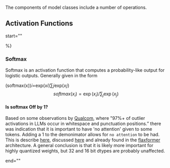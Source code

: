 The components of model classes include a number of operations. 

## Activation Functions

start="<!--start-activations-->"

%}
### Softmax
Softmax is an activation function that computes a probability-like output for logistic outputs. Generally given in the form

(softmax(x))𝑖=exp(𝑥𝑖)∑𝑗exp(𝑥𝑗)
$$
softmax(x_i) = \exp(x_i)/\sum_j\exp(x_j)
$$

#### Is softmax Off by 1? 

Based on some observations by [Qualcom](https://arxiv.org/pdf/2306.12929.pdf), where "97%+ of outlier activations in LLMs occur in whitespace and punctuation positions.”  there was indication that it is important to have 'no attention' given to some tokens.
Adding a $1$ to the demonimator allows for `no attention` to be had. This is describe [here](https://www.evanmiller.org/attention-is-off-by-one.html), discussed [here](https://news.ycombinator.com/item?id=36851494) and already found in the [flaxformer](
https://github.com/google/flaxformer/blame/ee62754ebe5a5eeb111493622de5537133822e3e/flaxformer/components/attention/dense_attention.py#L50) architecture. A general conclusion is that it is likely more important for highly quantized weights, but 32 and 16 bit dtypes are probably unaffected. 

end="<!--stop-stop activations-->"
